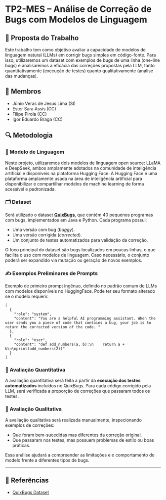 # TP2-MES – Análise de Correção de Bugs com Modelos de Linguagem

## 🧠 Proposta do Trabalho

Este trabalho tem como objetivo avaliar a capacidade de modelos de linguagem natural (LLMs) em corrigir bugs simples em código-fonte. Para isso, utilizaremos um dataset com exemplos de bugs de uma linha (one-line bugs) e analisaremos a eficácia das correções propostas pela LLM, tanto quantitativamente (execução de testes) quanto qualitativamente (análise das mudanças).

## 👥 Membros

- Júnio Veras de Jesus Lima (SI)
- Ester Sara Assis (CC)
- Filipe Pirola (CC)
- Igor Eduardo Braga (CC)

## 🔍 Metodologia

### 🤖 Modelo de Linguagem

Neste projeto, utilizaremos dois modelos de linguagem open source: LLaMA e DeepSeek, ambos amplamente adotados na comunidade de inteligência artificial e disponíveis na plataforma Hugging Face. A Hugging Face é uma plataforma amplamente usada na área de inteligência artificial para disponibilizar e compartilhar modelos de machine learning de forma acessível e padronizada.

### 🗂️ Dataset

Será utilizado o dataset [**QuixBugs**](https://github.com/jkoppel/QuixBugs), que contém 40 pequenos programas com bugs, implementados em Java e Python. Cada programa possui:

- Uma versão com bug (*buggy*).
- Uma versão corrigida (*corrected*).
- Um conjunto de testes automatizados para validação da correção.

O foco principal do dataset são bugs localizados em poucas linhas, o que facilita o uso com modelos de linguagem. Caso necessário, o conjunto poderá ser expandido via mutação ou geração de novos exemplos. 

### ✍️ Exemplos Preliminares de Prompts

Exemplo de primeiro prompt ingênuo, definido no padrão comum de LLMs com modelos disponíveis no HuggingFace. Pode ter seu formato alterado se o modelo requerir. 

````
[
  {
    "role": "system",
    "content": "You are a helpful AI programming assistant. When the user sends you a piece of code that contains a bug, your job is to return the corrected version of the code. "
  },
  {
    "role": "user",
    "content": "def add_numbers(a, b):\n    return a + b\n\nprint(add_numbers(2))"
  }
]
````

### 📏 Avaliação Quantitativa

A avaliação quantitativa será feita a partir da **execução dos testes automatizados** incluídos no QuixBugs. Para cada código corrigido pela LLM, será verificada a proporção de correções que passaram todos os testes.

### 🧪 Avaliação Qualitativa

A avaliação qualitativa será realizada manualmente, inspecionando exemplos de correções:
- Que foram bem-sucedidas mas diferentes da correção original.
- Que passaram nos testes, mas possuem problemas de estilo ou boas práticas.

Essa análise ajudará a compreender as limitações e o comportamento do modelo frente a diferentes tipos de bugs.

---

## 📎 Referências

- [QuixBugs Dataset](https://github.com/jkoppel/QuixBugs)
